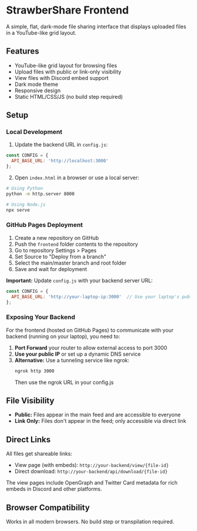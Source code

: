 # StrawberShare Frontend

A simple, flat, dark-mode file sharing interface that displays uploaded files in a YouTube-like grid layout.

## Features

- YouTube-like grid layout for browsing files
- Upload files with public or link-only visibility
- View files with Discord embed support
- Dark mode theme
- Responsive design
- Static HTML/CSS/JS (no build step required)

## Setup

### Local Development

1. Update the backend URL in `config.js`:
```javascript
const CONFIG = {
  API_BASE_URL: 'http://localhost:3000'
};
```

2. Open `index.html` in a browser or use a local server:
```bash
# Using Python
python -m http.server 8000

# Using Node.js
npx serve
```

### GitHub Pages Deployment

1. Create a new repository on GitHub
2. Push the `frontend` folder contents to the repository
3. Go to repository Settings > Pages
4. Set Source to "Deploy from a branch"
5. Select the main/master branch and root folder
6. Save and wait for deployment

**Important:** Update `config.js` with your backend server URL:
```javascript
const CONFIG = {
  API_BASE_URL: 'http://your-laptop-ip:3000'  // Use your laptop's public IP or domain
};
```

### Exposing Your Backend

For the frontend (hosted on GitHub Pages) to communicate with your backend (running on your laptop), you need to:

1. **Port Forward** your router to allow external access to port 3000
2. **Use your public IP** or set up a dynamic DNS service
3. **Alternative:** Use a tunneling service like ngrok:
   ```bash
   ngrok http 3000
   ```
   Then use the ngrok URL in your config.js

## File Visibility

- **Public:** Files appear in the main feed and are accessible to everyone
- **Link Only:** Files don't appear in the feed; only accessible via direct link

## Direct Links

All files get shareable links:
- View page (with embeds): `http://your-backend/view/{file-id}`
- Direct download: `http://your-backend/api/download/{file-id}`

The view pages include OpenGraph and Twitter Card metadata for rich embeds in Discord and other platforms.

## Browser Compatibility

Works in all modern browsers. No build step or transpilation required.

